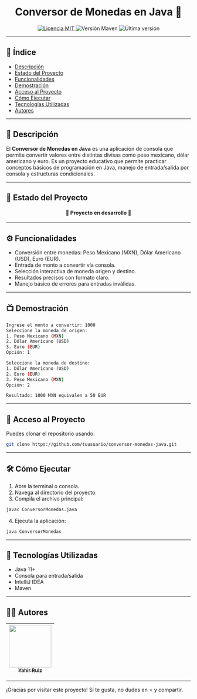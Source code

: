 <h1 align="center">
  Conversor de Monedas en Java 💱
</h1>

<p align="center">
  <ialt="Conversor de Monedas" width="150"/>
</p>

<p align="center">
  <a href="https://opensource.org/licenses/MIT">
    <img src="https://img.shields.io/badge/License-MIT-green.svg" alt="Licencia MIT" />
  </a>
  <img src="https://img.shields.io/badge/Maven-4.0.1-blue" alt="Versión Maven" />
  <img src="https://img.shields.io/badge/Última_Versión-Agosto-orange" alt="Última versión" />
</p>

---

## 📑 Índice

- [Descripción](#-descripción)
- [Estado del Proyecto](#-estado-del-proyecto)
- [Funcionalidades](#-funcionalidades)
- [Demostración](#-demostración)
- [Acceso al Proyecto](#-acceso-al-proyecto)
- [Cómo Ejecutar](#-cómo-ejecutar)
- [Tecnologías Utilizadas](#-tecnologías-utilizadas)
- [Autores](#-autores)

---

## 📌 Descripción

El **Conversor de Monedas en Java** es una aplicación de consola que permite convertir valores entre distintas divisas como peso mexicano, dólar americano y euro. Es un proyecto educativo que permite practicar conceptos básicos de programación en Java, manejo de entrada/salida por consola y estructuras condicionales.

---

## 🚧 Estado del Proyecto

<h4 align="center">
🚧 Proyecto en desarrollo 🚧
</h4>

---

## ⚙️ Funcionalidades

- Conversión entre monedas: Peso Mexicano (MXN), Dólar Americano (USD), Euro (EUR).
- Entrada de monto a convertir vía consola.
- Selección interactiva de moneda origen y destino.
- Resultados precisos con formato claro.
- Manejo básico de errores para entradas inválidas.

---

## 📺 Demostración

```bash
Ingrese el monto a convertir: 1000
Seleccione la moneda de origen:
1. Peso Mexicano (MXN)
2. Dólar Americano (USD)
3. Euro (EUR)
Opción: 1

Seleccione la moneda de destino:
1. Dólar Americano (USD)
2. Euro (EUR)
3. Peso Mexicano (MXN)
Opción: 2

Resultado: 1000 MXN equivalen a 50 EUR
````

---

## 📁 Acceso al Proyecto

Puedes clonar el repositorio usando:

```bash
git clone https://github.com/tuusuario/conversor-monedas-java.git
```

---

## 🛠️ Cómo Ejecutar

1. Abre la terminal o consola.
2. Navega al directorio del proyecto.
3. Compila el archivo principal:

```bash
javac ConversorMonedas.java
```

4. Ejecuta la aplicación:

```bash
java ConversorMonedas
```

---

## 🧰 Tecnologías Utilizadas

* Java 11+
* Consola para entrada/salida
* IntelliJ IDEA
* Maven

---

## 👩‍💻 Autores

| [<img src="https://avatars.githubusercontent.com/u/84592150?v=4" width=115><br><sub>Yahir Ruiz</sub>](https://github.com/tuusuario) |
| :---------------------------------------------------------------------------------------------------------------------------------: |


---

¡Gracias por visitar este proyecto! Si te gusta, no dudes en ⭐ y compartir.

